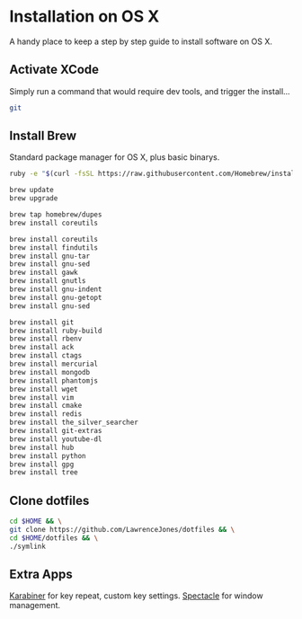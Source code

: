 # Installation on OS X

A handy place to keep a step by step guide to install software on OS X.

## Activate XCode

Simply run a command that would require dev tools, and trigger the install...

```bash
git
```

## Install Brew

Standard package manager for OS X, plus basic binarys.

```bash
ruby -e "$(curl -fsSL https://raw.githubusercontent.com/Homebrew/install/master/install)"

brew update
brew upgrade

brew tap homebrew/dupes
brew install coreutils

brew install coreutils
brew install findutils
brew install gnu-tar
brew install gnu-sed
brew install gawk
brew install gnutls
brew install gnu-indent
brew install gnu-getopt
brew install gnu-sed

brew install git
brew install ruby-build
brew install rbenv
brew install ack
brew install ctags
brew install mercurial
brew install mongodb
brew install phantomjs
brew install wget
brew install vim
brew install cmake
brew install redis
brew install the_silver_searcher
brew install git-extras
brew install youtube-dl
brew install hub
brew install python
brew install gpg
brew install tree
```

## Clone dotfiles

```bash
cd $HOME && \
git clone https://github.com/LawrenceJones/dotfiles && \
cd $HOME/dotfiles && \
./symlink
```

## Extra Apps

[Karabiner](https://pqrs.org/osx/karabiner/) for key repeat, custom key settings.
[Spectacle](http://spectacleapp.com/) for window management.

